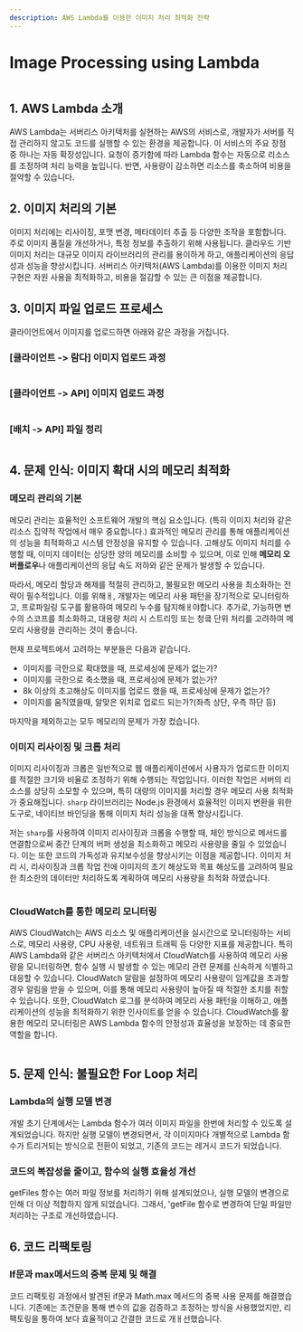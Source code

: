 ```yaml
---
description: AWS Lambda를 이용한 이미지 처리 최적화 전략
---
```


# Image Processing using Lambda

<figure><img src="../.gitbook/assets/image (1) (1) (1) (1) (1) (1) (1) (1) (1) (1) (1) (1) (1) (1) (1) (1).png" alt=""><figcaption></figcaption></figure>



## 1. AWS Lambda 소개

AWS Lambda는 서버리스 아키텍처를 실현하는 AWS의 서비스로, 개발자가 서버를 직접 관리하지 않고도 코드를 실행할 수 있는 환경을 제공합니다. 이 서비스의 주요 장점 중 하나는 자동 확장성입니다. 요청이 증가함에 따라 Lambda 함수는 자동으로 리소스를 조정하여 처리 능력을 높입니다. 반면, 사용량이 감소하면 리소스를 축소하여 비용을 절약할 수 있습니다.



## 2. 이미지 처리의 기본

이미지 처리에는 리사이징, 포맷 변경, 메타데이터 추출 등 다양한 조작을 포함합니다. 주로 이미지 품질을 개선하거나, 특정 정보를 추출하기 위해 사용됩니다. 클라우드 기반 이미지 처리는 대규모 이미지 라이브러리의 관리를 용이하게 하고, 애플리케이션의 응답성과 성능을 향상시킵니다. 서버리스 아키텍처(AWS Lambda)를 이용한 이미지 처리 구현은 자원 사용을 최적화하고, 비용을 절감할 수 있는 큰 이점을 제공합니다.



## 3. 이미지 파일 업로드 프로세스

클라이언트에서 이미지를 업로드하면 아래와 같은 과정을 거칩니다.

### \[클라이언트 -> 람다] 이미지 업로드 과정

<figure><img src="../.gitbook/assets/image (3) (1) (1) (1) (1) (1) (1) (1) (1) (1) (1) (1).png" alt=""><figcaption></figcaption></figure>



### \[클라이언트 -> API] 이미지 업로드 과정

<figure><img src="../.gitbook/assets/image (4) (1) (1) (1) (1) (1) (1) (1) (1) (1) (1).png" alt=""><figcaption></figcaption></figure>



### \[배치 -> API] 파일 정리

<figure><img src="../.gitbook/assets/image (5) (1) (1) (1) (1) (1) (1) (1) (1).png" alt=""><figcaption></figcaption></figure>



## 4. 문제 인식: 이미지 확대 시의 메모리 최적화

### 메모리 관리의 기본

메모리 관리는 효율적인 소프트웨어 개발의 핵심 요소입니다. (특히 이미지 처리와 같은 리소스 집약적 작업에서 매우 중요합니다.) 효과적인 메모리 관리를 통해 애플리케이션의 성능을 최적화하고 시스템 안정성을 유지할 수 있습니다. 고해상도 이미지 처리를 수행할 때, 이미지 데이터는 상당한 양의 메모리를 소비할 수 있으며, 이로 인해 **메모리 오버플로우**나 애플리케이션의 응답 속도 저하와 같은 문제가 발생할 수 있습니다.

따라서, 메모리 할당과 해제를 적절히 관리하고, 불필요한 메모리 사용을 최소화하는 전략이 필수적입니다. 이를 위해ㅐ, 개발자는 메모리 사용 패턴을 장기적으로 모니터링하고, 프로파일링 도구를 활용하여 메모리 누수를 탐지해ㅐ야합니다. 추가로, 가능하면 변수의 스코프를 최소화하고, 대용량 처리 시 스트리밍 또는 청킄 단위 처리를 고려하여 메모리 사용량을 관리하는 것이 좋습니다.

현재 프로젝트에서 고려하는 부분들은 다음과 같습니다.

* 이미지를 극한으로 확대했을 때, 프로세싱에 문제가 없는가?
* 이미지를 극한으로 축소했을 때, 프로세싱에 문제가 없는가?
* 8k 이상의 초고해상도 이미지를 업로드 했을 때, 프로세싱에 문제가 없는가?
* 이미지를 움직였을때, 알맞은 위치로 업로드 되는가?(좌측 상단, 우측 하단 등)

마지막을 제외하고는 모두 메모리의 문제가 가장 컸습니다.





### 이미지 리사이징 및 크롭 처리

이미지 리사이징과 크롭은 일반적으로 웹 애플리케이션에서 사용자가 업로드한 이미지를 적절한 크기와 비율로 조정하기 위해 수행되는 작업입니다. 이러한 작업은 서버의 리소스를 상당히 소모할 수 있으며, 특히 대량의 이미지를 처리할 경우 메모리 사용 최적화가 중요해집니다. `sharp` 라이브러리는 Node.js 환경에서 효율적인 이미지 변환을 위한 도구로, 네이티브 바인딩을 통해 이미지 처리 성능을 대폭 향상시킵니다.&#x20;

저는 `sharp`를 사용하여 이미지 리사이징과 크롭을 수행할 때, 체인 방식으로 메서드를 연결함으로써 중간 단계의 버퍼 생성을 최소화하고 메모리 사용량을 줄일 수 있었습니다. 이는 또한 코드의 가독성과 유지보수성을 향상시키는 이점을 제공합니다. 이미지 처리 시, 리사이징과 크롭 작업 전에 이미지의 초기 해상도와 목표 해상도를 고려하여 필요한 최소한의 데이터만 처리하도록 계획하여 메모리 사용량을 최적화 하였습니다.





<figure><img src="../.gitbook/assets/image (1) (1) (1) (1) (1) (1) (1) (1) (1) (1) (1) (1) (1) (1) (1) (1) (1).png" alt=""><figcaption></figcaption></figure>

### CloudWatch를 통한 메모리 모니터링

AWS CloudWatch는 AWS 리소스 및 애플리케이션을 실시간으로 모니터링하는 서비스로, 메모리 사용량, CPU 사용량, 네트워크 트래픽 등 다양한 지표를 제공합니다. 특히 AWS Lambda와 같은 서버리스 아키텍처에서 CloudWatch를 사용하여 메모리 사용량을 모니터링하면, 함수 실행 시 발생할 수 있는 메모리 관련 문제를 신속하게 식별하고 대응할 수 있습니다. CloudWatch 알람을 설정하여 메모리 사용량이 임계값을 초과할 경우 알림을 받을 수 있으며, 이를 통해 메모리 사용량이 높아질 때 적절한 조치를 취할 수 있습니다. 또한, CloudWatch 로그를 분석하여 메모리 사용 패턴을 이해하고, 애플리케이션의 성능을 최적화하기 위한 인사이트를 얻을 수 있습니다. CloudWatch를 활용한 메모리 모니터링은 AWS Lambda 함수의 안정성과 효율성을 보장하는 데 중요한 역할을 합니다.

<figure><img src="../.gitbook/assets/image (2) (1) (1) (1) (1) (1) (1) (1) (1) (1) (1) (1) (1).png" alt=""><figcaption></figcaption></figure>



## 5. 문제 인식: 불필요한 For Loop 처리

### Lambda의 실행 모델 변경

개발 초기 단계에서는 Lambda 함수가 여러 이미지 파일을 한번에 처리할 수 있도록 설계되었습니다. 하지만 실행 모델이 변경되면서, 각 이미지마다 개별적으로 Lambda 함수가 트리거되는 방식으로 전환이 되었고, 기존의 코드는 레거시 코드가 되었습니다.



### 코드의 복잡성을  줄이고, 함수의 실행 효율성 개선

getFiles 함수는 여러 파일 정보를 처리하기 위해 설계되었으나, 실행 모델의 변경으로 인해 더 이상 적합하지 않게 되었습니다. 그래서, 'getFile 함수로 변경하여 단일 파일만 처리하는 구조로 개선하였습니다.



## 6. 코드 리팩토링

### If문과 max메서드의 중복 문제 및 해결

코드 리팩토링 과정에서 발견된 if문과 Math.max 메서드의 중복 사용 문제를 해결했습니다. 기존에는 조건문을 통해 변수의 값을 검증하고 조정하는 방식을 사용했었지만, 리팩토링을 통하여 보다 효율적이고 간결한 코드로 개ㅐ선했습니다.&#x20;





